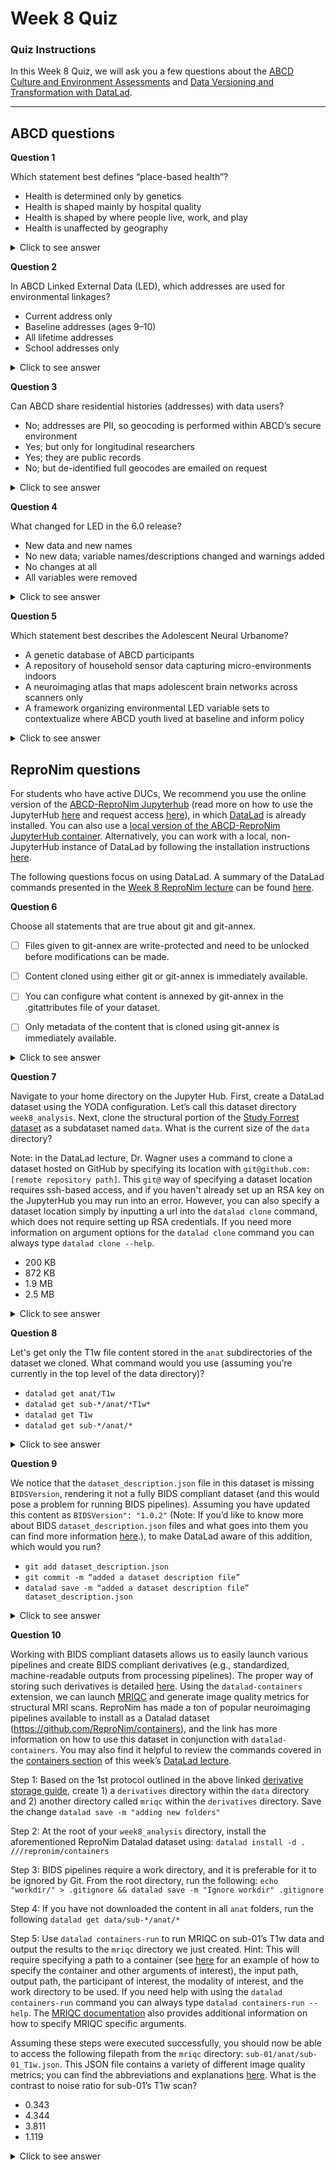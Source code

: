 # Week 8 Quiz

### Quiz Instructions

In this Week 8 Quiz, we will ask you a few questions about the [ABCD Culture and Environment Assessments](https://youtu.be/EbHXALb484k) and [Data Versioning and Transformation with DataLad](https://youtu.be/udLVUyZQanw).

***

## ABCD questions

**Question 1**

Which statement best defines “place-based health”?

- Health is determined only by genetics
- Health is shaped mainly by hospital quality
- Health is shaped by where people live, work, and play
- Health is unaffected by geography

<details>
<summary>Click to see answer</summary>

- Health is shaped by where people live, work, and play

***

</details>

**Question 2**

In ABCD Linked External Data (LED), which addresses are used for environmental linkages?

- Current address only
- Baseline addresses (ages 9–10)
- All lifetime addresses
- School addresses only


<details>
<summary>Click to see answer</summary>

-  Baseline addresses (ages 9–10)

***

</details>

**Question 3**

Can ABCD share residential histories (addresses) with data users?

- No; addresses are PII, so geocoding is performed within ABCD’s secure environment
- Yes; but only for longitudinal researchers
- Yes; they are public records
- No; but de-identified full geocodes are emailed on request


<details>
<summary>Click to see answer</summary>

- No; addresses are PII, so geocoding is performed within ABCD’s secure environment


***

</details>

**Question 4**

What changed for LED in the 6.0 release?

- New data and new names
- No new data; variable names/descriptions changed and warnings added
- No changes at all
- All variables were removed

<details>
<summary>Click to see answer</summary>

- No new data; variable names/descriptions changed and warnings added

***

</details>

**Question 5**

Which statement best describes the Adolescent Neural Urbanome?

- A genetic database of ABCD participants
- A repository of household sensor data capturing micro-environments indoors
- A neuroimaging atlas that maps adolescent brain networks across scanners only
- A framework organizing environmental LED variable sets to contextualize where ABCD youth lived at baseline and inform policy

<details>
<summary>Click to see answer</summary>

- A framework organizing environmental LED variable sets to contextualize where ABCD youth lived at baseline and inform policy

***

</details>

## ReproNim questions

For students who have active DUCs, We recommend you use the online version of
the [ABCD-ReproNim Jupyterhub](https://abcd.repronim.org/) (read more on how to use the JupyterHub [here](https://docs.google.com/document/d/1kXvK2c_N9TkIAYn21WfzlCPtJvxhjW13Ftf0DwnAnlg/edit#heading=h.yb1hc7y3vc15) and request access [here](https://docs.google.com/forms/d/e/1FAIpQLSefrxRzdjFak_BoxTL5bE-TnsJdg9KbGvFdOwuW7zliZ96z7g/viewform?usp=sf_link)), in which [DataLad](https://www.datalad.org/) is already installed. You can also use a [local version of the ABCD-ReproNim JupyterHub container](https://neurostars.org/t/using-abcd-repronim-jupyterhub-container-locally-via-docker/17439). Alternatively, you can work with a local, non-JupyterHub instance of DataLad by following the installation instructions [here](https://handbook.datalad.org/en/latest/intro/installation.html).

The following questions focus on using DataLad. A summary of the DataLad commands presented in the [Week 8 ReproNim lecture](https://youtu.be/udLVUyZQanw) can be found [here](http://handbook.datalad.org/en/latest/code_from_chapters/ABCD.html#abcd).

**Question 6**

Choose all statements that are true about git and git-annex.


- [ ] Files given to git-annex are write-protected and need to be unlocked before modifications can be made.
- [ ] Content cloned using either git or git-annex is immediately available.
- [ ] You can configure what content is annexed by git-annex in the .gitattributes file of your dataset.
- [ ] Only metadata of the content that is cloned using git-annex is immediately available.


<details>
<summary>Click to see answer</summary>

- Files given to git-annex are write-protected and need to be unlocked before modifications can be made.
- You can configure what content is annexed by git-annex in the .gitattributes file of your dataset.
- Only metadata of the content that is cloned using git-annex is immediately available.

***

</details>

**Question 7**

Navigate to your home directory on the Jupyter Hub. First, create a DataLad dataset using the YODA configuration. Let’s call this dataset directory `week8_analysis`. Next, clone the structural portion of the [Study Forrest dataset](https://github.com/psychoinformatics-de/studyforrest-data-structural) as a subdataset named `data`. What is the current size of the `data` directory?

Note: in the DataLad lecture, Dr. Wagner uses a command to clone a dataset hosted on GitHub by specifying its location with `git@github.com:[remote repository path]`. This `git@` way of specifying a dataset location requires ssh-based access, and if you haven't already set up an RSA key on the JupyterHub you may run into an error. However, you can also specify a dataset location simply by inputting a url into the `datalad clone` command, which does not require setting up RSA credentials. If you need more information on argument options for the `datalad clone` command you can always type `datalad clone --help`.

- 200 KB
- 872 KB
- 1.9 MB
- 2.5 MB


<details>
<summary>Click to see answer</summary>

- 872 KB (if using the local docker)
- 1.9 M (if using JupyterHub)

Datalad solution
- `datalad create -c yoda week8_analysis`
- `cd week8_analysis`
- `datalad clone -d . https://github.com/psychoinformatics-de/studyforrest-data-structural.git data/`
- `cd data`
- `du -sh`

***

</details>

**Question 8**

Let's get only the T1w file content stored in the `anat` subdirectories of the dataset we cloned. What command would you use (assuming you’re currently in the top level of the data directory)?

- `datalad get anat/T1w`
- `datalad get sub-*/anat/*T1w*`
- `datalad get T1w`
- `datalad get sub-*/anat/*`

<details>
<summary>Click to see answer</summary>

- `datalad get sub-*/anat/*T1w*`

***

</details>

**Question 9**

We notice that the `dataset_description.json` file in this dataset is missing `BIDSVersion`, rendering it not a fully BIDS compliant dataset (and this would pose a problem for running BIDS pipelines). Assuming you have updated this content as `BIDSVersion": "1.0.2"` (Note: If you’d like to know more about BIDS `dataset_description.json` files and what goes into them you can find more information [here](https://bids-specification.readthedocs.io/en/stable/03-modality-agnostic-files.html).), to make DataLad aware of this addition, which would you run?

- `git add dataset_description.json`
- `git commit -m “added a dataset description file”`
- `datalad save -m “added a dataset description file” dataset_description.json`

<details>
<summary>Click to see answer</summary>

- `datalad save -m “added a dataset description file” dataset_description.json`

***

</details>

**Question 10**

Working with BIDS compliant datasets allows us to easily launch various pipelines and create BIDS compliant derivatives (e.g., standardized, machine-readable outputs from processing pipelines). The proper way of storing such derivatives is detailed [here](https://bids-specification.readthedocs.io/en/latest/02-common-principles.html#storage-of-derived-datasets). Using the `datalad-containers` extension, we can launch [MRIQC](https://mriqc.readthedocs.io/en/latest/) and generate image quality metrics for structural MRI scans. ReproNim has made a ton of popular neuroimaging pipelines available to install as a Datalad dataset (https://github.com/ReproNim/containers), and the link has more information on how to use this dataset in conjunction with `datalad-containers`.  You may also find it helpful to review the commands covered in the [containers section](http://handbook.datalad.org/en/latest/code_from_chapters/ABCD.html#computational-reproducibility) of this week’s [DataLad lecture](https://youtu.be/udLVUyZQanw?t=1962).

Step 1: Based on the 1st protocol outlined in the above linked [derivative storage guide](https://bids-specification.readthedocs.io/en/latest/02-common-principles.html#storage-of-derived-datasets), create 1) a `derivatives` directory within the `data` directory and 2) another directory called `mriqc` within the `derivatives` directory. Save the change `datalad save -m "adding new folders"` 

Step 2: At the root of your `week8_analysis` directory, install the aforementioned ReproNim Datalad dataset using: `datalad install -d . ///repronim/containers`

Step 3: BIDS pipelines require a work directory, and it is preferable for it to be ignored by Git. From the root directory, run the following: `echo "workdir/" > .gitignore && datalad save -m "Ignore workdir" .gitignore`

Step 4: If you have not downloaded the content in all `anat` folders, run the following `datalad get data/sub-*/anat/*`

Step 5: Use `datalad containers-run` to run MRIQC on sub-01’s T1w data and output the results to the `mriqc` directory we just created. Hint: This will require specifying a path to a container (see [here](https://github.com/ReproNim/containers#a-typical-workflow) for an example of how to specify the container and other arguments of interest), the input path, output path, the participant of interest, the modality of interest, and the work directory to be used. If you need help with using the `datalad containers-run` command you can always type `datalad containers-run --help`. The [MRIQC documentation](https://mriqc.readthedocs.io/en/latest/running.html) also provides additional information on how to specify MRIQC specific arguments.

Assuming these steps were executed successfully, you should now be able to access the following filepath from the `mriqc` directory: `sub-01/anat/sub-01_T1w.json`. This JSON file contains a variety of different image quality metrics; you can find the abbreviations and explanations [here](https://mriqc.readthedocs.io/en/latest/iqms/t1w.html). What is the contrast to noise ratio for sub-01’s T1w scan?


- 0.343
- 4.344
- 3.811
- 1.119

<details>
<summary>Click to see answer</summary>

- 3.811

Datalad solution: 
- `cd /home/jovyan/week8_analysis` (if you are using the local docker, change the path accordingly)
- `mkdir data/derivatives/mriqc -p && datalad save -m "adding new folders"` 
- `datalad install -d . ///repronim/containers`
- `echo "workdir/" > .gitignore && datalad save -m "Ignore workdir" .gitignore`
- `datalad get data/sub-*/anat/*`
- `datalad containers-run -n containers/bids-mriqc --input data/sub-01/anat/sub-01_T1w.nii.gz --output data/derivatives/mriqc data data/derivatives/mriqc participant --participant-label 01 -m T1w -w workdir`

Template for running datalad containers
```
datalad containers-run \
        -n containers/bids-mriqc \
        --input sourcedata \
        --output . \
        '{inputs}' '{outputs}' participant --participant-label %02d -w workdir
```

Note that the --input to Datalad differs from the input argument to mriqc. This is because we're specifying a specific file for Datalad to download as opposed to the root of the BIDS directory that MRIQC expects. The output is the same for both Datalad and MRIQC.

</details>
